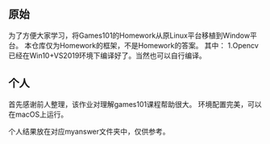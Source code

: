 ## 原始

为了方便大家学习，将Games101的Homework从原Linux平台移植到Window平台。
本仓库仅为Homework的框架，不是Homework的答案。
其中：
1.Opencv已经在Win10+VS2019环境下编译好了。当然也可以自行编译。

## 个人

首先感谢前人整理，该作业对理解games101课程帮助很大。
环境配置完美，可以在macOS上运行。

个人结果放在对应myanswer文件夹中，仅供参考。
